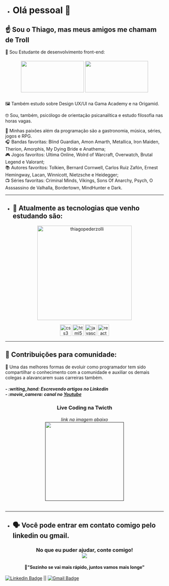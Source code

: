 - # Olá pessoal 👋

## :point_up: Sou o Thiago, mas meus amigos me chamam de Troll
🚀 Sou Estudante de desenvolvimento front-end:
  <h5 align="center">
    <img src="https://ik.imagekit.io/iseca49kdh/trybepequena_asv2zegm5.jpg" width="200" height="100">
    <img src="https://ik.imagekit.io/iseca49kdh/launchbase_9Xv5dQGT6.jpg" width="200" height="100">
  </h5>
  
:framed_picture: Também estudo sobre Design UX/UI na Gama Academy e na Origamid.

🤓 Sou, também, psicólogo de orientação psicanalítica e estudo filosofia nas horas vagas.

💙 Minhas paixões além da programação são a gastronomia, música, séries, jogos e RPG.<br>
:headphones: Bandas favoritas: Blind Guardian, Amon Amarth, Metallica, Iron Maiden, Therion, Amorphis, My Dying Bride e Anathema;<br>
:video_game: Jogos favoritos: Ultima Online, Wolrd of Warcraft, Overwatch, Brutal Legend e Valorant;<br>
:books: Autores favoritos: Tolkien, Bernard Cornwell, Carlos Ruiz Zafón, Ernest Hemingway, Lacan, Winnicott, Nietzsche e Heidegger;<br>
:tv: Séries favoritas: Criminal Minds, Vikings, Sons Of Anarchy, Psych, O Asssassino de Valhalla, Bordertown, MindHunter e Dark.  <br> 

---

- ## :rocket: Atualmente as tecnologias que venho estudando são:

<p align="center">  
  <img src="https://github-readme-stats.vercel.app/api/top-langs/?username=thiagopederzolli&layout=compact&hide=python" alt="thiagopederzolli" width="300" height="300" />
</p>

<p align="center">
  <img src="https://devicons.github.io/devicon/devicon.git/icons/css3/css3-original.svg" alt="css3" width="36" height="36"/> 
  <img src="https://devicons.github.io/devicon/devicon.git/icons/html5/html5-original.svg" alt="html5" width="36" height="36"/>
  <img src="https://devicons.github.io/devicon/devicon.git/icons/javascript/javascript-original.svg" alt="javascript" width="36" height="36"/>
  <img src="https://devicons.github.io/devicon/devicon.git/icons/react/react-original.svg" alt="react" width="36" height="36"/> 
</p>

---


## :scroll: Contribuições para comunidade:
🧠 Uma das melhores formas de evoluir como programador tem sido compartilhar o conhecimento com a comunidade e auxiliar os demais colegas a alavancarem suas carreiras também.
<h5>
- :writing_hand: Escrevendo artigos no Linkedin<br>
- :movie_camera: canal no <strong><a href="https://www.youtube.com/channel/UC7g1-UanEwRBYmzvoX8ADhA" target="_blank">Youtube</a></strong>
</h5>
<h3 align="center">Live Coding na Twicth</h3>
<h6 align="center"> 
  <i>link na imagem abaixo</i><br>
  <a href="" target="_blank">
    <img  src="https://ik.imagekit.io/iseca49kdh/perfil_QLCnCJot7.png" width="250" height="250">
  </a>
</h6>


---

- ## 🗣️ Você pode entrar em contato comigo pelo linkedin ou gmail.


<h3 align="center">
  No que eu puder ajudar, conte comigo!<br>
  <img src="https://ik.imagekit.io/iseca49kdh/cattype_cOZpJ_qq3b.gif">
</h3>
</p>
<h4 align="center">
  💭"Sozinho se vai mais rápido, juntos vamos mais longe"
</h4>


[![Linkedin Badge](https://img.shields.io/badge/-ThiagoPederzolli-blue?style=flat-square&logo=Linkedin&logoColor=white&link=https://www.linkedin.com/in/thiagopederzollimdasilva/)](https://www.linkedin.com/in/thiagopederzollimdasilva/) 
|| 
[![Gmail Badge](https://img.shields.io/badge/-thiagopederzolli@gmail.com-c14438?style=flat-square&logo=Gmail&logoColor=white&link=mailto:thiagopederzolli@gmail.com)](mailto:thiagopederzolli@gmail.com)
